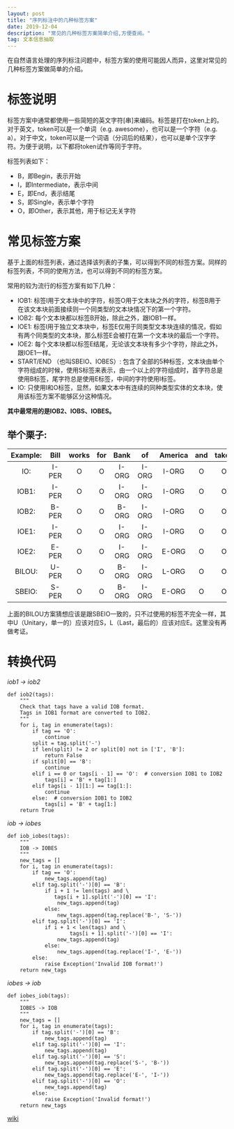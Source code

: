 ```yaml
---
layout: post
title: "序列标注中的几种标签方案"
date: 2019-12-04
description: "常见的几种标签方案简单介绍,方便查阅。"
tag: 文本信息抽取
---
```




在自然语言处理的序列标注问题中，标签方案的使用可能因人而异，这里对常见的几种标签方案做简单的介绍。
# 标签说明

标签方案中通常都使用一些简短的英文字符[串]来编码。标签是打在token上的。对于英文，token可以是一个单词（e.g. awesome），也可以是一个字符（e.g. a）。对于中文，token可以是一个词语（分词后的结果），也可以是单个汉字字符。为便于说明，以下都将token试作等同于字符。

标签列表如下：
* B，即Begin，表示开始
* I，即Intermediate，表示中间
* E，即End，表示结尾
* S，即Single，表示单个字符
* O，即Other，表示其他，用于标记无关字符

# 常见标签方案

基于上面的标签列表，通过选择该列表的子集，可以得到不同的标签方案。同样的标签列表，不同的使用方法，也可以得到不同的标签方案。

常用的较为流行的标签方案有如下几种：

* IOB1: 标签I用于文本块中的字符，标签O用于文本块之外的字符，标签B用于在该文本块前面接续则一个同类型的文本块情况下的第一个字符。
* IOB2: 每个文本块都以标签B开始，除此之外，跟IOB1一样。
* IOE1: 标签I用于独立文本块中，标签E仅用于同类型文本块连续的情况，假如有两个同类型的文本块，那么标签E会被打在第一个文本块的最后一个字符。
* IOE2: 每个文本块都以标签E结尾，无论该文本块有多少个字符，除此之外，跟IOE1一样。
* START/END （也叫SBEIO、IOBES）: 包含了全部的5种标签，文本块由单个字符组成的时候，使用S标签来表示，由一个以上的字符组成时，首字符总是使用B标签，尾字符总是使用E标签，中间的字符使用I标签。
* IO: 只使用I和O标签，显然，如果文本中有连续的同种类型实体的文本块，使用该标签方案不能够区分这种情况。

**其中最常用的是IOB2、IOBS、IOBES。**

## 举个栗子:
Example:| 	Bill| 	works| 	for| 	Bank| 	of| 	America| 	and| 	takes| 	the| 	Boston| 	Philadelphia| 	train.
|:--:|:-----:|:--:|:--:|:--:|:--:|:--:|:--:|:--:|:--:|:--:|:--:|:--:|
|IO: |	I-PER |	O |	O |	I-ORG |	I-ORG |	I-ORG |	O |	O |	O |	I-LOC |	I-LOC |	O|
|IOB1: |	I-PER |	O |	O |	I-ORG |	I-ORG |	I-ORG |	O |	O |	O |	I-LOC 	B-LOC |	O|
|IOB2: |	B-PER |	O |	O |	B-ORG |	I-ORG |	I-ORG |	O |	O |	O |	B-LOC 	B-LOC |	O|
|IOE1: |	I-PER |	O |	O |	I-ORG |	I-ORG |	I-ORG |	O |	O |	O |	E-LOC 	I-LOC |	O|
|IOE2: |	E-PER |	O |	O |	I-ORG |	I-ORG |	E-ORG |	O |	O |	O |	E-LOC 	E-LOC |	O|
|BILOU: |	U-PER |	O |	O |	B-ORG |	I-ORG |	L-ORG |	O |	O |	O |	U-LOC 	U-LOC |	O|
|SBEIO: |	S-PER |	O |	O |	B-ORG |	I-ORG |	E-ORG |	O |	O |	O |	S-LOC 	S-LOC |	O|

上面的BILOU方案猜想应该是跟SBEIO一致的，只不过使用的标签不完全一样，其中U（Unitary，单一的）应该对应S，L（Last，最后的）应该对应E。这里没有再做考证。

# 转换代码

*iob1 -> iob2*
```
def iob2(tags):
    """
    Check that tags have a valid IOB format.
    Tags in IOB1 format are converted to IOB2.
    """
    for i, tag in enumerate(tags):
        if tag == 'O':
            continue
        split = tag.split('-')
        if len(split) != 2 or split[0] not in ['I', 'B']:
            return False
        if split[0] == 'B':
            continue
        elif i == 0 or tags[i - 1] == 'O':  # conversion IOB1 to IOB2
            tags[i] = 'B' + tag[1:]
        elif tags[i - 1][1:] == tag[1:]:
            continue
        else:  # conversion IOB1 to IOB2
            tags[i] = 'B' + tag[1:]
    return True
```

*iob -> iobes*
```
def iob_iobes(tags):
    """
    IOB -> IOBES
    """
    new_tags = []
    for i, tag in enumerate(tags):
        if tag == 'O':
            new_tags.append(tag)
        elif tag.split('-')[0] == 'B':
            if i + 1 != len(tags) and \
               tags[i + 1].split('-')[0] == 'I':
                new_tags.append(tag)
            else:
                new_tags.append(tag.replace('B-', 'S-'))
        elif tag.split('-')[0] == 'I':
            if i + 1 < len(tags) and \
                    tags[i + 1].split('-')[0] == 'I':
                new_tags.append(tag)
            else:
                new_tags.append(tag.replace('I-', 'E-'))
        else:
            raise Exception('Invalid IOB format!')
    return new_tags
```

*iobes -> iob*
```
def iobes_iob(tags):
    """
    IOBES -> IOB
    """
    new_tags = []
    for i, tag in enumerate(tags):
        if tag.split('-')[0] == 'B':
            new_tags.append(tag)
        elif tag.split('-')[0] == 'I':
            new_tags.append(tag)
        elif tag.split('-')[0] == 'S':
            new_tags.append(tag.replace('S-', 'B-'))
        elif tag.split('-')[0] == 'E':
            new_tags.append(tag.replace('E-', 'I-'))
        elif tag.split('-')[0] == 'O':
            new_tags.append(tag)
        else:
            raise Exception('Invalid format!')
    return new_tags
```

[wiki](https://en.wikipedia.org/wiki/Inside%E2%80%93outside%E2%80%93beginning_(tagging))
